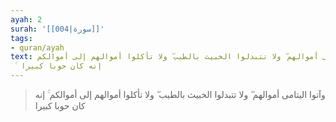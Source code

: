 ```yaml
---
ayah: 2
surah: '[[004|سورة]]'
tags:
- quran/ayah
text: وآتوا اليتامى أموالهم ۖ ولا تتبدلوا الخبيث بالطيب ۖ ولا تأكلوا أموالهم إلى أموالكم
  ۚ إنه كان حوبا كبيرا
---
```

> وآتوا اليتامى أموالهم ۖ ولا تتبدلوا الخبيث بالطيب ۖ ولا تأكلوا أموالهم إلى أموالكم ۚ إنه كان حوبا كبيرا

